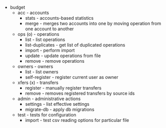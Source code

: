 * budget
    * acc - accounts
        * stats - accounts-based statistics
        * merge - merges two accounts into one by moving operation from one account to another
    * ops (o) - operations
        * list - list operations
        * list-duplicates - get list of duplicated operations
        * import - perform import
        * update - update operations from file
        * remove - remove operations
    * owners - owners
        * list - list owners
        * self-register - register current user as owner
    * xfers (x) - transfers
        * register - manually register transfers
        * remove - removes registered transfers by source ids
    * admin - administrative actions
        * settings - list effective settings
        * migrate-db - apply db migrations
    * test - tests for configuration
        * import - test csv reading options for particular file
